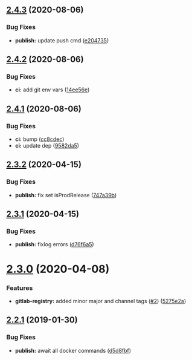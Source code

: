 ## [2.4.3](https://github.com/alexanderbabel/semantic-release-docker/compare/v2.4.2...v2.4.3) (2020-08-06)


### Bug Fixes

* **publish:** update push cmd ([e204735](https://github.com/alexanderbabel/semantic-release-docker/commit/e204735ecac6c68cf316bec3ab33b34cbfed98f1))

## [2.4.2](https://github.com/alexanderbabel/semantic-release-docker/compare/v2.4.1...v2.4.2) (2020-08-06)


### Bug Fixes

* **ci:** add git env vars ([14ee56e](https://github.com/alexanderbabel/semantic-release-docker/commit/14ee56e9a262e5c117e11fb80c932a64b9e06f20))

## [2.4.1](https://github.com/alexanderbabel/semantic-release-docker/compare/v2.4.0...v2.4.1) (2020-08-06)


### Bug Fixes

* **ci:** bump ([cc8cdec](https://github.com/alexanderbabel/semantic-release-docker/commit/cc8cdecb06a24628470ecde4c355ca6ca8dabd37))
* **ci:** update dep ([9582da5](https://github.com/alexanderbabel/semantic-release-docker/commit/9582da5e9fdfc57b34c563c99b75c7e1ef98d346))

## [2.3.2](https://github.com/lgaticaq/semantic-release-gitlab-registry/compare/v2.3.1...v2.3.2) (2020-04-15)


### Bug Fixes

* **publish:** fix set isProdRelease ([747a39b](https://github.com/lgaticaq/semantic-release-gitlab-registry/commit/747a39b))

## [2.3.1](https://github.com/lgaticaq/semantic-release-gitlab-registry/compare/v2.3.0...v2.3.1) (2020-04-15)


### Bug Fixes

* **publish:** fixlog errors ([d76f6a5](https://github.com/lgaticaq/semantic-release-gitlab-registry/commit/d76f6a5))

# [2.3.0](https://github.com/lgaticaq/semantic-release-gitlab-registry/compare/v2.2.1...v2.3.0) (2020-04-08)


### Features

* **gitlab-registry:** added minor major and channel tags ([#2](https://github.com/lgaticaq/semantic-release-gitlab-registry/issues/2)) ([5275e2a](https://github.com/lgaticaq/semantic-release-gitlab-registry/commit/5275e2a))

## [2.2.1](https://github.com/lgaticaq/semantic-release-gitlab-registry/compare/v2.2.0...v2.2.1) (2019-01-30)


### Bug Fixes

* **publish:** await all docker commands ([d5d8fbf](https://github.com/lgaticaq/semantic-release-gitlab-registry/commit/d5d8fbf))
